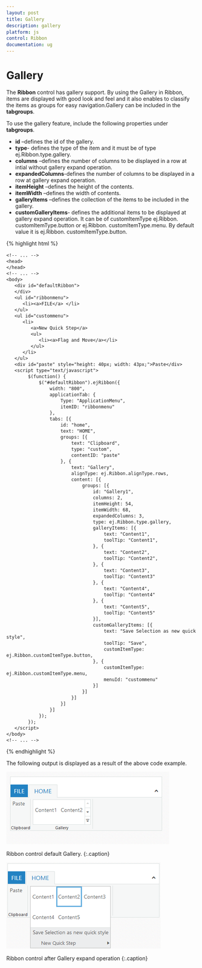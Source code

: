 ```yaml
---
layout: post
title: Gallery
description: gallery
platform: js
control: Ribbon
documentation: ug
---
```


# Gallery

The **Ribbon** control has gallery support. By using the Gallery in Ribbon, items are displayed with good look and feel and it also enables to classify the items as groups for easy navigation.Gallery can be included in the **tabgroups**.

To use the gallery feature, include the following properties under **tabgroups**.

* **id** –defines the id of the gallery.
* **type**- defines the type of the item and it must be of type ej.Ribbon.type.gallery.
* **columns** –defines the number of columns to be displayed in a row at intial without gallery expand operation.
* **expandedColumns**-defines the number of columns to be displayed in a row at gallery expand operation.
* **itemHeight** –defines the height of the  contents.
* **itemWidth** –defines the width of contents.
* **galleryItems** –defines the collection of the items to be included in the gallery.
* **customGalleryItems**- defines the additional items to be  displayed at gallery expand operation. It can be of customItemType  ej.Ribbon. customItemType.button or ej.Ribbon. customItemType.menu. By default value it is ej.Ribbon. customItemType.button.

{% highlight html %}
     
    <!-- ... -->
    <head>
    </head>
    <!-- ... -->
    <body>
       <div id="defaultRibbon">
       </div>
       <ul id="ribbonmenu">
          <li><a>FILE</a> </li>
       </ul>
       <ul id="custommenu">
          <li>
             <a>New Quick Step</a>
             <ul>
                <li><a>Flag and Move</a></li>
             </ul>
          </li>
       </ul>
       <div id="paste" style="height: 40px; width: 43px;">Paste</div>
       <script type="text/javascript">
            $(function() {
                $("#defaultRibbon").ejRibbon({
                    width: "800",
                    applicationTab: {
                        Type: "ApplicationMenu",
                        itemID: "ribbonmenu"
                    },
                    tabs: [{
                        id: "home",
                        text: "HOME",
                        groups: [{
                            text: "Clipboard",
                            type: "custom",
                            contentID: "paste"
                        }, {
                            text: "Gallery",
                            alignType: ej.Ribbon.alignType.rows,
                            content: [{
                                groups: [{
                                    id: "Gallery1",
                                    columns: 2,
                                    itemHeight: 54,
                                    itemWidth: 68,
                                    expandedColumns: 3,
                                    type: ej.Ribbon.type.gallery,
                                    galleryItems: [{
                                        text: "Content1",
                                        toolTip: "Content1",
                                    }, {
                                        text: "Content2",
                                        toolTip: "Content2",
                                    }, {
                                        text: "Content3",
                                        toolTip: "Content3"
                                    }, {
                                        text: "Content4",
                                        toolTip: "Content4"
                                    }, {
                                        text: "Content5",
                                        toolTip: "Content5"
                                    }],
                                    customGalleryItems: [{
                                        text: "Save Selection as new quick style",
                                        toolTip: "Save",
                                        customItemType: ej.Ribbon.customItemType.button,
                                    }, {
                                        customItemType: ej.Ribbon.customItemType.menu,
                                        menuId: "custommenu"
                                    }]
                                }]
                            }]
                        }]
                    }]
                });
            });
       </script>
    </body>
    <!-- ... -->

{% endhighlight %}

The following output is displayed as a result of the above code example.

![](/js/Ribbon/Gallery_images/Gallery_img1.png)

Ribbon control default Gallery.
{:.caption}


![](/js/Ribbon/Gallery_images/Gallery_img2.png)

Ribbon control after  Gallery expand operation
{:.caption}

